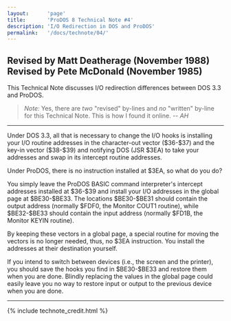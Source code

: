```yaml
---
layout:      'page'
title:       'ProDOS 8 Technical Note #4'
description: 'I/O Redirection in DOS and ProDOS'
permalink:   '/docs/technote/04/'
---
```




<h2>Revised by Matt Deatherage (November 1988)
<br>Revised by Pete McDonald (November 1985)</h2>

<p>This Technical Note discusses I/O redirection differences between DOS 
3.3 and ProDOS.</p>

<blockquote><em>Note:</em> Yes, there are <em>two</em> "revised" by-lines and 
<em>no</em> "written" by-line for this Technical Note.  This is how I found it 
online.  <em>-- AH</em></blockquote>

<hr>

<p>Under DOS 3.3, all that is necessary to change the I/O hooks is
installing your I/O routine addresses in the character-out vector
($36-$37) and the key-in vector ($38-$39) and notifying DOS (JSR $3EA) to
take your addresses and swap in its intercept routine addresses.</p>

<p>Under ProDOS, there is no instruction installed at $3EA, so what do you
do?</p>

<p>You simply leave the ProDOS BASIC command interpreter's intercept addresses 
installed at $36-$39 and install your I/O addresses in the global page at 
$BE30-$BE33.  The locations $BE30-$BE31 should contain the output address 
(normally $FDF0, the Monitor COUT1 routine), while $BE32-$BE33 should contain 
the input address (normally $FD1B, the Monitor KEYIN routine).</p>

<p>By keeping these vectors in a global page, a special routine for moving the 
vectors is no longer needed, thus, no $3EA instruction.  You install the 
addresses at their destination yourself.</p>

<p>If you intend to switch between devices (i.e., the screen and the printer), 
you should save the hooks you find in $BE30-$BE33 and restore them when you 
are done.  Blindly replacing the values in the global page could easily leave 
you no way to restore input or output to the previous device when you are 
done.</p>

<hr>


{% include technote_credit.html %}
